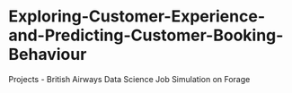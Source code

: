 # Exploring-Customer-Experience-and-Predicting-Customer-Booking-Behaviour
Projects - British Airways Data Science Job Simulation on Forage
